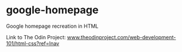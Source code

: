 # google-homepage
Google homepage recreation in HTML

Link to The Odin Project:
www.theodinproject.com/web-development-101/html-css?ref=lnav
